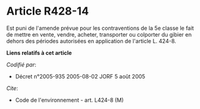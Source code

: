 # Article R428-14

Est puni de l'amende prévue pour les contraventions de la 5e classe le fait de mettre en vente, vendre, acheter, transporter
ou colporter du gibier en dehors des périodes autorisées en application de l'article L. 424-8.

**Liens relatifs à cet article**

_Codifié par_:

  - Décret n°2005-935 2005-08-02 JORF 5 août 2005

_Cite_:

  - Code de l'environnement - art. L424-8 (M)
